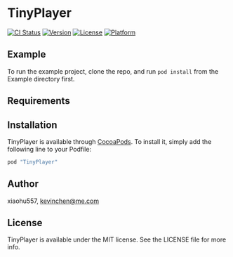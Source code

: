 # TinyPlayer

[![CI Status](http://img.shields.io/travis/xiaohu557/TinyPlayer.svg?style=flat)](https://travis-ci.org/xiaohu557/TinyPlayer)
[![Version](https://img.shields.io/cocoapods/v/TinyPlayer.svg?style=flat)](http://cocoapods.org/pods/TinyPlayer)
[![License](https://img.shields.io/cocoapods/l/TinyPlayer.svg?style=flat)](http://cocoapods.org/pods/TinyPlayer)
[![Platform](https://img.shields.io/cocoapods/p/TinyPlayer.svg?style=flat)](http://cocoapods.org/pods/TinyPlayer)

## Example

To run the example project, clone the repo, and run `pod install` from the Example directory first.

## Requirements

## Installation

TinyPlayer is available through [CocoaPods](http://cocoapods.org). To install
it, simply add the following line to your Podfile:

```ruby
pod "TinyPlayer"
```

## Author

xiaohu557, kevinchen@me.com

## License

TinyPlayer is available under the MIT license. See the LICENSE file for more info.
